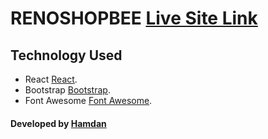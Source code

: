 # RENOSHOPBEE [Live Site Link](https://quizzical-shannon-eb19cc.netlify.app/)

## Technology Used
 * React [React](https://reactjs.org/).
 * Bootstrap [Bootstrap](https://getbootstrap.com/).
 * Font Awesome [Font Awesome](https://fontawesome.com/).

#### Developed by [Hamdan](https://github.com/MrHamdan)